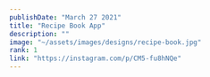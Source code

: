 ```yaml
---
publishDate: "March 27 2021"
title: "Recipe Book App"
description: ""
image: "~/assets/images/designs/recipe-book.jpg"
rank: 1
link: "https://instagram.com/p/CM5-fu8hNQe"
---
```

